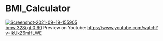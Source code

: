 # BMI_Calculator
<a href="https://imgbb.com/"><img src="https://i.ibb.co/GPtCBB0/Screenshot-2021-09-19-155905.jpg" alt="Screenshot-2021-09-19-155905" border="0"></a><br /><a target='_blank' href='https://statewideinventory.org/bmw-0-60-times'>bmw 328i gt 0 60</a>
Preview on Youtube:
https://www.youtube.com/watch?v=ikUkZ6mHLWE
